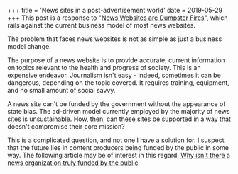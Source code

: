 +++
title = 'News sites in a post-advertisement world'
date = 2019-05-29
+++
This post is a response to "[News Websites are Dumpster Fires](https://bradleytaunt.com/2019/05/29/news-websites-are-dumpster-fires/)", which rails against the current business model of most news websites.

The problem that faces news websites is not as simple as just a business model change.

The purpose of a news website is to provide accurate, current information on topics relevant to the health and progress of society. This is an expensive endeavor. Journalism isn't easy - indeed, sometimes it can be dangerous, depending on the topic covered. It requires training, equipment, and no small amount of social savvy.

A news site can't be funded by the government without the appearance of state bias. The ad-driven model currently employed by the majority of news sites is unsustainable. How, then, can these sites be supported in a way that doesn't compromise their core mission?

This is a complicated question, and not one I have a solution for. I suspect that the future lies in content producers being funded by the public in some way. The following article may be of interest in this regard: [Why isn't there a news organization truly funded by the public](https://www.quora.com/Why-isnt-there-a-news-organization-truly-funded-by-the-public)
